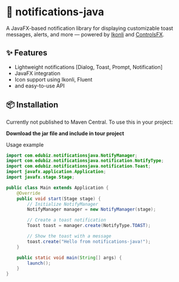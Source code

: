 # 📢 notifications-java

A JavaFX-based notification library for displaying customizable toast messages, alerts,
and more — powered by [Ikonli](https://kordamp.org/ikonli/) and [ControlsFX](https://github.com/controlsfx/controlsfx).

## ✨ Features

- Lightweight notifications [Dialog, Toast, Prompt, Notification]
- JavaFX integration
- Icon support using Ikonli, Fluent
- and easy-to-use API

## 📦 Installation

Currently not published to Maven Central. To use this in your project:

**Download the jar file and include in tour project**

Usage example
```java
import com.edubiz.notificationsjava.NotifyManager;
import com.edubiz.notificationsjava.notification.NotifyType;
import com.edubiz.notificationsjava.notification.Toast;
import javafx.application.Application;
import javafx.stage.Stage;

public class Main extends Application {
    @Override
    public void start(Stage stage) {
        // Initialize NotifyManager
        NotifyManager manager = new NotifyManager(stage);

        // Create a toast notification
        Toast toast = manager.create(NotifyType.TOAST);

        // Show the toast with a message
        toast.create("Hello from notifications-java!");
    }

    public static void main(String[] args) {
        launch();
    }
}
```

